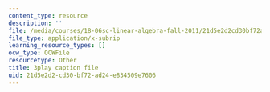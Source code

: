 ```yaml
---
content_type: resource
description: ''
file: /media/courses/18-06sc-linear-algebra-fall-2011/21d5e2d2cd30bf72ad24e834509e7606_D8u1LV9CnCk.srt
file_type: application/x-subrip
learning_resource_types: []
ocw_type: OCWFile
resourcetype: Other
title: 3play caption file
uid: 21d5e2d2-cd30-bf72-ad24-e834509e7606
---
```


